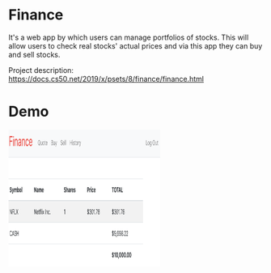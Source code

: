 # Finance

It's a web app by which users can manage portfolios of stocks. This will allow
users to check real stocks' actual prices and via this app they can buy and sell stocks.

Project description: https://docs.cs50.net/2019/x/psets/8/finance/finance.html


# Demo

<img src="demo.PNG" width="300" height="270">
